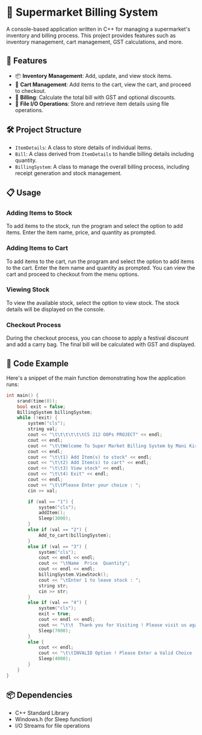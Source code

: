 # 🛒 Supermarket Billing System

A console-based application written in C++ for managing a supermarket's inventory and billing process. This project provides features such as inventory management, cart management, GST calculations, and more.

## 🚀 Features

- 📦 **Inventory Management**: Add, update, and view stock items.
- 🛒 **Cart Management**: Add items to the cart, view the cart, and proceed to checkout.
- 🧾 **Billing**: Calculate the total bill with GST and optional discounts.
- 📁 **File I/O Operations**: Store and retrieve item details using file operations.

## 🛠️ Project Structure

- `ItemDetails`: A class to store details of individual items.
- `Bill`: A class derived from `ItemDetails` to handle billing details including quantity.
- `BillingSystem`: A class to manage the overall billing process, including receipt generation and stock management.

## 📋 Usage

### Adding Items to Stock

To add items to the stock, run the program and select the option to add items. Enter the item name, price, and quantity as prompted.

### Adding Items to Cart

To add items to the cart, run the program and select the option to add items to the cart. Enter the item name and quantity as prompted. You can view the cart and proceed to checkout from the menu options.

### Viewing Stock

To view the available stock, select the option to view stock. The stock details will be displayed on the console.

### Checkout Process

During the checkout process, you can choose to apply a festival discount and add a carry bag. The final bill will be calculated with GST and displayed.

## 📄 Code Example

Here's a snippet of the main function demonstrating how the application runs:

```cpp
int main() {
    srand(time(0));
    bool exit = false;
    BillingSystem billingSystem;
    while (!exit) {
        system("cls");
        string val;
        cout << "\t\t\t\t\t\tCS 212 OOPs PROJECT" << endl;
        cout << endl;
        cout << "\t\tWelcome To Super Market Billing System by Mani Kiran (2212056) and Sathish (2212055) ! " << endl;
        cout << endl;
        cout << "\t\t1) Add Item(s) to stock" << endl;
        cout << "\t\t2) Add Item(s) to cart" << endl;
        cout << "\t\t3) View stock" << endl;
        cout << "\t\t4) Exit" << endl;
        cout << endl;
        cout << "\t\tPlease Enter your choice : ";
        cin >> val;

        if (val == "1") {
            system("cls");
            addItem();
            Sleep(3000);
        }
        else if (val == "2") {
            Add_to_cart(billingSystem);
        }
        else if (val == "3") {
            system("cls");
            cout << endl << endl;
            cout << "\tName  Price  Quantity";
            cout << endl << endl;
            billingSystem.ViewStock();
            cout << "\tEnter 1 to leave stock : ";
            string str; 
            cin >> str;
        }
        else if (val == "4") {
            system("cls");
            exit = true;
            cout << endl << endl;
            cout << "\t\t  Thank you for Visiting ! Please visit us again !" << endl;
            Sleep(7000);
        }
        else {
            cout << endl;
            cout << "\t\tINVALID Option ! Please Enter a Valid Choice !" << endl;
            Sleep(4000);
        }
    }
}
```

## 📦 Dependencies

- C++ Standard Library
- Windows.h (for Sleep function)
- I/O Streams for file operations
